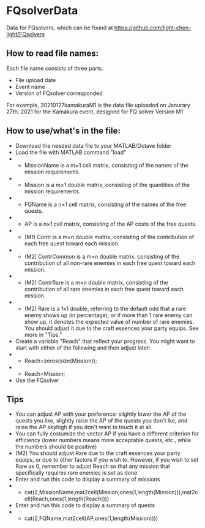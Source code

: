 # FQsolverData
Data for FQsolvers, which can be found at https://github.com/light-chen-light/FQsolvers

## How to read file names:
Each file name consists of three parts.
* File upload date
* Event name
* Version of FQsolver corresponded

For example, 20210127kamakuraM1 is the data file uploaded on Janurary 27th, 2021 for the Kamakura event, designed for FQ solver Version M1

## How to use/what's in the file:
* Download the needed data file to your MATLAB/Octave folder
* Load the file with MATLAB command "load"
* * MissionName is a m×1 cell matrix, consisting of the names of the mission requirements
* * Mission is a m×1 double matrix, consisting of the quantities of the mission requirements.
* * FQName is a n×1 cell matrix, consisting of the names of the free quests.
* * AP is a n×1 cell matrix, consisting of the AP costs of the free quests.
* * (M1) Contr is a m×n double matrix, consisting of the contribution of each free quest toward each mission.
* * (M2) ContrCommon is a m×n double matrix, consisting of the contribution of all non-rare enemies in each free quest toward each mission.
* * (M2) ContrRare is a m×n double matrix, consisting of the contribution of all rare enemies in each free quest toward each mission.
* * (M2) Rare is a 1x1 double, referring to the default odd that a rare enemy shows up (in percentage); or if more than 1 rare enemy can show up, it denotes the expected value of number of rare enemies. You should adjust it due to the craft essences your party equips. See more in "Tips."
* Create a variable "Reach" that reflect your progress. You might want to start with either of the following and then adjust later:
* * Reach=zeros(size(Mission));
* * Reach=Mission;
* Use the FQsolver

## Tips
* You can adjust AP with your preference: slightly lower the AP of the quests you like, slightly raise the AP of the quests you don't lke, and raise the AP skyhigh if you don't want to touch it at all.
* You can fully costumize the vector AP if you have a different criterion for efficiency (lower numbers means more acceptable quests, etc., while the numbers should be positive)
* (M2) You should adjust Rare due to the craft essences your party equips, or due to other factors if you wish to. However, if you wish to set Rare as 0, remember to adjust Reach so that any mission that specifically requires rare enemies is set as done.
* Enter and run this code to display a summary of missions
* * cat(2,MissionName,mat2cell(Mission,ones(1,length(Mission))),mat2cell(Reach,ones(1,length(Reach))))
* Enter and run this code to display a summary of quests
* * cat(2,FQName,mat2cell(AP,ones(1,length(Mission))))

